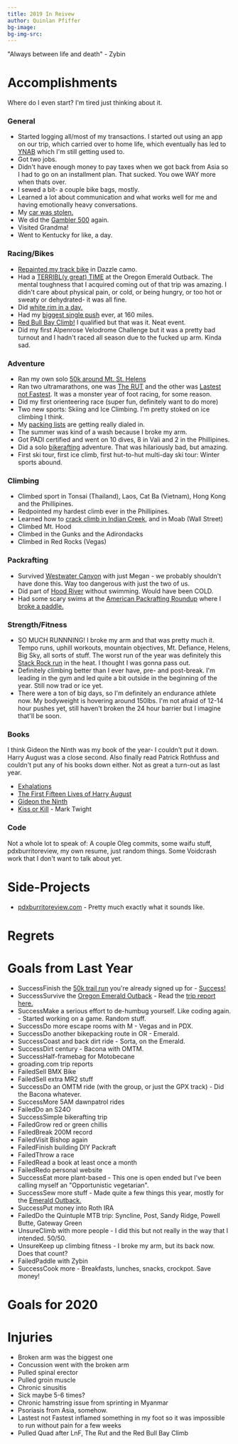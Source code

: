 ```yaml
---
title: 2019 In Reivew
author: Quinlan Pfiffer
bg-image: 
bg-img-src: 
---
```


"Always between life and death" - Zybin

Accomplishments
===============

Where do I even start? I'm tired just thinking about it.

### General

* Started logging all/most of my transactions. I started out using an app on
  our trip, which carried over to home life, which eventually has led to
[YNAB](https://www.youneedabudget.com/) which I'm still getting used to.
* Got two jobs.
* Didn't have enough money to pay taxes when we got back from Asia so I had to
  go on an installment plan. That sucked. You owe WAY more when thats over.
* I sewed a bit- a couple bike bags, mostly.
* Learned a lot about communication and what works well for me and having
  emotionally heavy conversations.
* My [car was stolen.](https://www.instagram.com/p/B3NWF0-Fmpl/)
* We did the [Gambler 500](https://www.instagram.com/p/BzVysz0lN8L/) again.
* Visited Grandma!
* Went to Kentucky for like, a day.

### Racing/Bikes

* [Repainted my track bike](https://www.instagram.com/p/BzJGB3iFQAy/) in Dazzle camo.
* Had a [TERRIBL(y great) TIME](http://q.pfiffer.org/posts/2019-05-12-Emerald_Outback_2019) at the Oregon Emerald Outback. The mental
  toughness that I acquired coming out of that trip was amazing. I didn't care
  about physical pain, or cold, or being hungry, or too hot or sweaty or
  dehydrated- it was all fine.
* Did [white rim in a day.](https://www.strava.com/activities/2272744480)
* Had my [biggest single push](https://www.strava.com/activities/2353171792)
  ever, at 160 miles.
* [Red Bull Bay Climb!](https://www.instagram.com/p/B2P6CqOl5_L/) I qualified
  but that was it. Neat event.
* Did my first Alpenrose Velodrome Challenge but it was a pretty bad turnout and
  I hadn't raced all season due to the fucked up arm. Kinda sad.

### Adventure

* Ran my own solo [50k around Mt. St.  Helens](https://www.instagram.com/p/BzCUF11F3XA/)
* Ran two ultramarathons, one was [The RUT](https://www.instagram.com/p/B2EnNUalevW/) and the other was [Lastest not Fastest](https://gobeyondracing.com/races/lastest-not-fastest/). It was a monster year of foot racing, for some reason.
* Did my first orienteering race (super fun, definitely want to do more)
* Two new sports: Skiing and Ice Climbing. I'm pretty stoked on ice climbing I
  think.
* My [packing lists](http://q.pfiffer.org/posts/2019-08-29-Camping_plus_others_megamix) are getting really dialed in.
* The summer was kind of a wash because I broke my arm.
* Got PADI certified and went on 10 dives, 8 in Vali and 2 in the Phillipines.
* Did a solo [bikerafting](https://www.instagram.com/p/BvpKEygFpYS/) adventure. That was hilariously bad, but amazing.
* First ski tour, first ice climb, first hut-to-hut multi-day ski tour: Winter
  sports abound.

### Climbing

* Climbed sport in Tonsai (Thailand), Laos, Cat Ba (Vietnam), Hong Kong and the Phillipines.
* Redpointed my hardest climb ever in the Phillipines.
* Learned how to [crack climb in Indian Creek](https://www.instagram.com/p/BwTbfe9FsPa/), and in Moab (Wall Street)
* Climbed Mt. Hood
* Climbed in the Gunks and the Adirondacks
* Climbed in Red Rocks (Vegas)

### Packrafting

* Survived [Westwater Canyon]() with just Megan - we probably shouldn't have done
  this. Way too dangerous with just the two of us.
* Did part of [Hood River](https://www.strava.com/activities/2235734434) without
  swimming. Would have been COLD.
* Had some scary swims at the [American Packrafting Roundup](https://packraft.org/work/packraft-roundup/) where I [broke a
  paddle.](https://www.instagram.com/p/B0Pj9xqFhw7/)

### Strength/Fitness

* SO MUCH RUNNNING! I broke my arm and that was pretty much it. Tempo runs,
  uphill workouts, mountain objectives, Mt. Defiance, Helens, Big Sky, all sorts
  of stuff. The worst run of the year was definitely this [Stack Rock run](https://www.strava.com/activities/2552815575) in the heat. I thought I was gonna pass out.
* Definitely climbing better than I ever have, pre- and post-break. I'm leading
  in the gym and led quite a bit outside in the beginning of the year. Still now
  trad or ice yet.
* There were a ton of big days, so I'm definitely an endurance athlete now. My
  bodyweight is hovering around 150lbs. I'm not afraid of 12-14 hour pushes yet,
  still haven't broken the 24 hour barrier but I imagine that'll be soon.

### Books

I think Gideon the Ninth was my book of the year- I couldn't put it down. Harry
August was a close second. Also finally read Patrick Rothfuss and couldn't put
any of his books down either. Not as great a turn-out as last year.

* [Exhalations](https://en.wikipedia.org/wiki/Exhalation:_Stories)
* [The First Fifteen Lives of Harry August](https://en.wikipedia.org/wiki/The_First_Fifteen_Lives_of_Harry_August)
* [Gideon the Ninth](https://www.goodreads.com/en/book/show/42036538-gideon-the-ninth)
* [Kiss or Kill](https://www.amazon.com/dp/B001C4QYGC/) - Mark Twight

### Code

Not a whole lot to speak of: A couple Oleg commits, some waifu stuff,
pdxburritoreview, my own resume, just random things. Some Voidcrash work that I
don't want to talk about yet.

Side-Projects
=============

* [pdxburritoreview.com](https://github.com/qpfiffer/pdxburritoreview.com) -
  Pretty much exactly what it sounds like.

Regrets
=======

Goals from Last Year
====================

* <span class="suc">Success</span>Finish the [50k trail run](https://runtherut.com) you're already signed up for - [Success!](https://www.instagram.com/p/B2EnNUalevW/)
* <span class="suc">Success</span>Survive the [Oregon Emerald Outback](https://oregonemeraldoutback.com/) - Read the [trip report here.](http://q.pfiffer.org/posts/2019-05-12-Emerald_Outback_2019)
* <span class="suc">Success</span>Make a serious effort to de-humbug yourself. Like coding again. - Started working on a game. Random stuff.
* <span class="suc">Success</span>Do more escape rooms with M - Vegas and in PDX.
* <span class="suc">Success</span>Do another bikepacking route in OR - Emerald.
* <span class="suc">Success</span>Coast and back dirt ride - Sorta, on the Emerald.
* <span class="suc">Success</span>Dirt century - Bacona with OMTM.
* <span class="suc">Success</span>Half-framebag for Motobecane
* groading.com trip reports
* <span class="fail">Failed</span>Sell BMX Bike
* <span class="fail">Failed</span>Sell extra MR2 stuff
* <span class="suc">Success</span>Do an OMTM ride (with the group, or just the GPX track) - Did the Bacona whatever.
* <span class="suc">Success</span>More 5AM dawnpatrol rides
* <span class="fail">Failed</span>Do an S24O
* <span class="suc">Success</span>Simple bikerafting trip
* <span class="fail">Failed</span>Grow red or green chillis
* <span class="fail">Failed</span>Break 200M record
* <span class="fail">Failed</span>Visit Bishop again
* <span class="fail">Failed</span>Finish building DIY Packraft
* <span class="fail">Failed</span>Throw a race
* <span class="fail">Failed</span>Read a book at least once a month
* <span class="fail">Failed</span>Redo personal website
* <span class="suc">Success</span>Eat more plant-based - This one is open ended but I've been calling myself an "Opportunistic vegetarian".
* <span class="suc">Success</span>Sew more stuff - Made quite a few things this year, mostly for the [Emerald Outback.](http://q.pfiffer.org/posts/2019-05-12-Emerald_Outback_2019)
* <span class="suc">Success</span>Put money into Roth IRA
* <span class="fail">Failed</span>Do the Quintuple MTB trip: Syncline, Post, Sandy Ridge, Powell Butte, Gateway
  Green
* <span class="unsure">Unsure</span>Climb with more people - I did this but not really in the way that I intended. 50/50.
* <span class="unsure">Unsure</span>Keep up climbing fitness - I broke my arm, but its back now. Does that count?
* <span class="fail">Failed</span>Paddle with Zybin
* <span class="suc">Success</span>Cook more - Breakfasts, lunches, snacks, crockpot. Save money!

Goals for 2020
==============

Injuries
========

* Broken arm was the biggest one
* Concussion went with the broken arm
* Pulled spinal erector
* Pulled groin muscle
* Chronic sinusitis
* Sick maybe 5-6 times?
* Chronic hamstring issue from sprinting in Myanmar
* Psoriasis from Asia, somehow.
* Lastest not Fastest inflamed something in my foot so it was impossible to run
  without pain for a few weeks
* Pulled Quad after LnF, The Rut and the Red Bull Bay Climb

